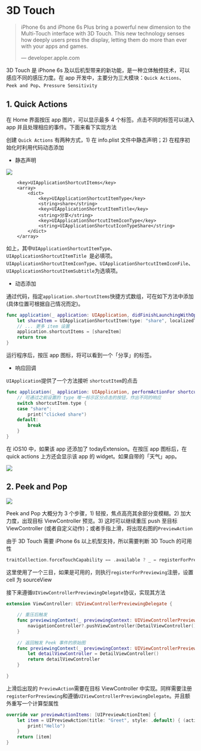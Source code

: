 # 3D Touch

> iPhone 6s and iPhone 6s Plus bring a powerful new dimension to the Multi-Touch interface with 3D Touch. This new technology senses how deeply users press the display, letting them do more than ever with your apps and games.
>
> — developer.apple.com

3D Touch 是 iPhone 6s 及以后机型带来的新功能，是一种立体触控技术，可以感应不同的感压力度。在 app 开发中，主要分为三大模块：`Quick Actions`、`Peek and Pop`、`Pressure Sensitivity`

## 1. Quick Actions

在 Home 界面按压 app 图片，可以显示最多 4 个标签。点击不同的标签可以进入 app 并且处理相应的事件。下面来看下实现方法

创建 `Quick Actions` 有两种方式，1) 在 info.plist 文件中静态声明；2) 在程序初始化时利用代码动态添加

* 静态声明

![](https://ww2.sinaimg.cn/large/006tNc79gy1fcj1l8ewvzj30w805iabd.jpg)

```
	<key>UIApplicationShortcutItems</key>
	<array>
		<dict>
			<key>UIApplicationShortcutItemType</key>
			<string>share</string>
			<key>UIApplicationShortcutItemTitle</key>
			<string>分享</string>
			<key>UIApplicationShortcutItemIconType</key>
			<string>UIApplicationShortcutIconTypeShare</string>
		</dict>
	</array>
```

如上，其中`UIApplicationShortcutItemType`、`UIApplicationShortcutItemTitle `是必填项。`UIApplicationShortcutItemIconType`、`UIApplicationShortcutItemIconFile`、`UIApplicationShortcutItemSubtitle`为选填项。

* 动态添加

通过代码，指定`application.shortcutItems`快捷方式数组，可在如下方法中添加 (具体位置可根据自己情况而定)。

```swift
func application(_ application: UIApplication, didFinishLaunchingWithOptions launchOptions: [UIApplicationLaunchOptionsKey: Any]?) -> Bool {
    let shareItem = UIApplicationShortcutItem(type: "share", localizedTitle: "分享", localizedSubtitle: nil, icon: UIApplicationShortcutIcon(type: .share), userInfo: nil)
    // ... 更多 item 设置
    application.shortcutItems = [shareItem]
    return true
}
```

运行程序后，按压 app 图标，将可以看到一个「分享」的标签。

* 响应回调

`UIApplication`提供了一个方法接听 `shortcutItem`的点击

```swift
func application(_ application: UIApplication, performActionFor shortcutItem: UIApplicationShortcutItem, completionHandler: @escaping (Bool) -> Void) {
	// 可通过之前设置的 type 唯一标示区分点击的按钮，作出不同的响应
    switch shortcutItem.type {
    case "share":
        print("clicked share")
    default:
        break
    }
}
```

在 iOS10 中，如果该 app 还添加了 todayExtension。在按压 app 图标后，在 quick actions 上方还会显示该 app 的 widget。如果自带的「天气」app。

![](https://ww2.sinaimg.cn/large/006tNc79gy1fcj28zawguj30ka0mm7pp.jpg)

## 2. Peek and Pop

![](https://ww1.sinaimg.cn/large/006tNc79gy1fcj2mbh4iyj317i0p0jxj.jpg)

Peek and Pop 大概分为 3 个步骤，1) 轻按，焦点高亮其余部分变模糊。2) 加大力度，出现目标 ViewController 预览。3) 这时可以继续重压 push 至目标 ViewController (或者自定义动作)；或者手指上滑，将出现右图的`PreviewAction`

由于 3D Touch 需要 iPhone 6s 以上机型支持，所以需要判断 3D Touch 的可用性

```swift
traitCollection.forceTouchCapability == .available ? _ = registerForPreviewing(with: self, sourceView: cell) : ()
```

这里使用了一个三目，如果是可用的，则执行`registerForPreviewing`注册，设置 cell 为 sourceView

接下来遵循`UIViewControllerPreviewingDelegate`协议，实现其方法

```swift
extension ViewController: UIViewControllerPreviewingDelegate {
    
    // 重压后触发
    func previewingContext(_ previewingContext: UIViewControllerPreviewing, commit viewControllerToCommit: UIViewController) {
        navigationController?.pushViewController(DetailViewController(), animated: true)
    }
    
    // 返回触发 Peek 事件的原始图
    func previewingContext(_ previewingContext: UIViewControllerPreviewing, viewControllerForLocation location: CGPoint) -> UIViewController? {
        let detailViewController = DetailViewController()
        return detailViewController
    }
    
}
```

上滑后出现的 `PreviewAction`需要在目标 ViewController 中实现。同样需要注册 `registerForPreviewing`和遵循`UIViewControllerPreviewingDelegate`。并且额外重写一个计算型属性

```swift
override var previewActionItems: [UIPreviewActionItem] {
    let item = UIPreviewAction(title: "Greet", style: .default) { (action, viewController) in
        print("Hello")
    }
    return [item]
}
```

